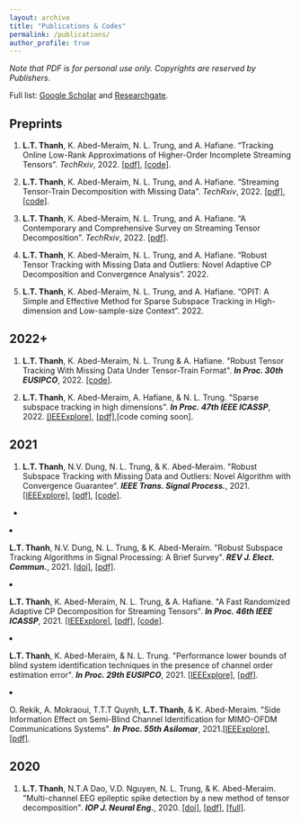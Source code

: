 ```yaml
---
layout: archive
title: "Publications & Codes"
permalink: /publications/
author_profile: true
---
```



*Note that PDF is for personal use only. Copyrights are reserved by Publishers.*

Full list: [Google Scholar](https://scholar.google.com.vn/citations?user=_6GEXU4AAAAJ&hl=en) and [Researchgate](https://www.researchgate.net/profile/Le-Trung-Thanh-3).

Preprints
----

1. **L.T. Thanh**, K. Abed-Meraim, N. L. Trung, and A. Hafiane. “Tracking Online Low-Rank Approximations of Higher-Order Incomplete Streaming Tensors”. *TechRxiv*, 2022.  [[pdf]](https://www.techrxiv.org/articles/preprint/Tracking_Online_Low-Rank_Approximations_of_Higher-Order_Incomplete_Streaming_Tensors/19704034), [[code]](https://github.com/thanhtbt/Tensor_Tracking).

1. **L.T. Thanh**, K. Abed-Meraim, N. L. Trung, and A. Hafiane. “Streaming Tensor-Train Decomposition with Missing Data”. *TechRxiv*, 2022.   [[pdf]](https://www.techrxiv.org/articles/preprint/Streaming_Tensor-Train_Decomposition_with_Missing_Data/20141156), [[code]](https://github.com/thanhtbt/ATT-miss).

1. **L.T. Thanh**, K. Abed-Meraim, N. L. Trung, and A. Hafiane. “A Contemporary and Comprehensive Survey on Streaming Tensor Decomposition”. *TechRxiv*, 2022. [[pdf]](https://www.techrxiv.org/articles/preprint/A_Contemporary_and_Comprehensive_Survey_on_Streaming_Tensor_Decomposition/20105966).

1. **L.T. Thanh**, K. Abed-Meraim, N. L. Trung, and A. Hafiane. “Robust Tensor Tracking with Missing Data and Outliers: Novel Adaptive CP Decomposition and
Convergence Analysis”. 2022. 

1. **L.T. Thanh**, K. Abed-Meraim, N. L. Trung, and A. Hafiane. “OPIT: A Simple and Effective Method for Sparse Subspace Tracking in High-dimension and
Low-sample-size Context”. 2022.

2022+
----

1. **L.T. Thanh**, K. Abed-Meraim, N. L. Trung & A. Hafiane. "Robust Tensor Tracking With Missing Data Under Tensor-Train Format". **_In Proc. 30th EUSIPCO_**, 2022. [[code]](https://github.com/thanhtbt/ROBOT).

1. **L.T. Thanh**, K. Abed-Meraim, A. Hafiane, & N. L. Trung. "Sparse subspace tracking in high dimensions". **_In Proc. 47th IEEE ICASSP_**, 2022. [[IEEExplore]](https://ieeexplore.ieee.org/document/9746546), [[pdf]](https://drive.google.com/file/d/1fOSTtaSCNWVRb6xEx5Tk1ThgAJwp1Xe0/view),[code coming soon].

2021
----
1. **L.T. Thanh**, N.V. Dung, N. L. Trung, & K. Abed-Meraim. "Robust Subspace Tracking with Missing Data and Outliers: Novel Algorithm with Convergence Guarantee". **_IEEE Trans. Signal Process._**, 2021. [[IEEExplore]](https://ieeexplore.ieee.org/document/9381678), [[pdf]](https://drive.google.com/file/d/1LqwEKT_6HNw525yVILXikMSR95P8KwB1/view), [[code]](https://github.com/thanhtbt/RST).
-
<span class="__dimensions_badge_embed__" data-doi="10.1109/TSP.2021.3066795" data-style="small_rectangle"><span><script async src="https://badge.dimensions.ai/badge.js" charset="utf-8"><script>

1. **L.T. Thanh**, K. Abed-Meraim, & N. L. Trung. "Misspecified Cramer-Rao Bounds for Blind Channel Estimation under Channel Order Misspecification". **_IEEE Trans. Signal Process._**, 2021. [[IEEExplore]](https://ieeexplore.ieee.org/document/9537597), [[pdf]](https://drive.google.com/file/d/1QeIRxPiVJCJ3WoVv9EPGSIWPthoW1FBi/view).
<span class="__dimensions_badge_embed__" data-doi="10.1109/TSP.2021.3111558" data-style="small_rectangle"></span><script async src="https://badge.dimensions.ai/badge.js" charset="utf-8"></script>
 
1. **L.T. Thanh**, N.V. Dung, N. L. Trung, & K. Abed-Meraim. "Robust Subspace Tracking Algorithms in Signal Processing: A Brief Survey". **_REV J. Elect. Commun._**, 2021. [[doi]](https://rev-jec.org/index.php/rev-jec/article/view/270), [[pdf]](https://drive.google.com/file/d/14XWoITbCiZmQjJBO6hmQvnH_iIuTYz-w/view).
 

1. **L.T. Thanh**, K. Abed-Meraim, N. L. Trung, & A. Hafiane. "A Fast Randomized Adaptive CP Decomposition for Streaming Tensors". **_In Proc. 46th IEEE ICASSP_**, 2021. [[IEEExplore]](https://ieeexplore.ieee.org/document/9413554), [[pdf]](https://drive.google.com/file/d/1DAUTPryASpIoDxUZlRW_jzMSFeOS5EPm/view), [[code]](https://github.com/thanhtbt/ROLCP).

1. **L.T. Thanh**, K. Abed-Meraim, & N. L. Trung. "Performance lower bounds of blind system identification techniques in the presence of channel order estimation error". **_In Proc. 29th EUSIPCO_**, 2021. [[IEEExplore]](https://ieeexplore.ieee.org/document/9615921), [[pdf]](https://drive.google.com/file/d/1H0w8OBMVRq2rsSNT-QjtcWSBTJ-H1UYd/view).

1. O. Rekik, A. Mokraoui, T.T.T Quynh, **L.T. Thanh**, & K. Abed-Meraim. "Side Information Effect on Semi-Blind Channel Identification for MIMO-OFDM Communications Systems". **_In Proc. 55th Asilomar_**, 2021.[[IEEExplore]](https://ieeexplore.ieee.org/abstract/document/9723265), [[pdf]](https://drive.google.com/file/d/19GUQ3qFgFpcKL5QaKPrqEw3CCvIF55aw/view).

2020
----

1. **L.T. Thanh**, N.T.A Dao, V.D. Nguyen, N. L. Trung, & K. Abed-Meraim. "Multi-channel EEG epileptic spike detection by a new method of tensor decomposition". **_IOP J. Neural Eng._**, 2020. [[doi]](https://iopscience.iop.org/article/10.1088/1741-2552/ab5247), [[pdf]](https://drive.google.com/file/d/152TeB1p8MqDRZaUGkoZS0gieajeQ4sQO/view), [[full]](https://drive.google.com/file/d/1tmyBUx9CKHekFk5XyDNHN25qSdWUEnEB/view).
<span class="__dimensions_badge_embed__" data-doi="10.1088/1741-2552/ab5247" data-style="small_rectangle"><span><script async src="https://badge.dimensions.ai/badge.js" charset="utf-8"><script> 

1. **L.T. Thanh**, K. Abed-Meraim, N. L. Trung, & R. Boyer. "Adaptive Algorithms for Tracking Tensor-Train Decomposition of Streaming Tensors". **_In Proc. 28th EUSIPCO_**, 2020. [[IEEExplore]](https://ieeexplore.ieee.org/document/9287780), [[pdf]](https://drive.google.com/file/d/1A4lvKG7PMVyTBYyYsA2H9SZpr9hyfhUE/view),[[code]](https://github.com/thanhtbt/ATT).

2019
----
1. **L.T. Thanh**, V-D. Nguyen, N. L. Trung,  & K. Abed-Meraim. "Robust Subspace Tracking with Missing Data and Outliers via ADMM".  **_In Proc. 27th EUSIPCO_**, 2019. [[IEEExplore]](https://ieeexplore.ieee.org/document/8903031), [[pdf]](https://drive.google.com/file/d/1fOfWjUdMgUuOI7yWpouid3BMb29QQzkr/view), [[code]](https://github.com/thanhtbt/RST). 

1. N.T.A. Dao, **L.T. Thanh**, N.V. Dung, N. L. Trung, & L.V. Ha. "New feature selection method for multi-channel EEG epileptic spike detection system". **_VNU J. Sci._**, 2019. [[doi]](https://jcsce.vnu.edu.vn/index.php/jcsce/article/view/230), [[pdf]](https://drive.google.com/file/d/1npc8-DjZYuTKAsAVMu15tq4UjoVgfstP/view).

1. L.T. Xuyen, **L.T. Thanh**, N. L. Trung, T.T.T. Quynh, & N.D. Thuan. "EEG source localization: A new multiway temporal-spatial-spectral analysis". **_In Proc. IEEE NICS_**, 2019. [[IEEExplore]](https://ieeexplore.ieee.org/document/9023865), [[pdf]](https://drive.google.com/file/d/1_gtc2ZZrhb5cLq3R3U_LxV-fI_qFir5U/view).

2018 and before
----

1. **L.T. Thanh**, N.V. Dung, N. L. Trung, & K. Abed-Meraim. "Three-Way Tensor Decompositions: A Generalized Minimum Noise Subspace Based Approach". **_REV J. Elec. Commun._**, 2018. [[doi]](https://rev-jec.org/index.php/rev-jec/article/view/196), [[pdf]](https://drive.google.com/file/d/1ZGGLmtGhVj_OloLK9MRzyCOHaASNoGTD/view).

1. L.T. Xuyen, **L.T. Thanh**, D.V. Viet, T.Q. Long, N. L. Trung, & N.D. Thuan. "Deep learning for epileptic spike detection". **_VNU J. Sci._**, 2018. [[doi]](https://jcsce.vnu.edu.vn/index.php/jcsce/article/view/156), [[pdf]](https://drive.google.com/file/d/1WneJlybazBSw69EQQP29Ff31g1Yuueor/view).

1. N.T.A. Dao, **L.T. Thanh**, V-D. Nguyen, N. L. Trung, & K. Abed-Meraim. "Nonnegative Tensor Decomposition for EEG Epileptic Spike Detection". **_In Proc. IEEE NICS_**, 2018. [[IEEExplore]](https://ieeexplore.ieee.org/document/8606822), [[pdf]](https://drive.google.com/file/d/1dgFTYBNQaNYwyzs_o_9TDs1kt-6Eck_9/view), <span style="color:#B22222">[Best Paper Award]</span>.
 

1. **L.T. Thanh**, V-D. Nguyen, N. L. Trung, & K. Abed-Meraim. "A new windowed graph Fourier transform". **_In Proc. IEEE NICS_**, 2017. [[IEEExplore]](https://ieeexplore.ieee.org/document/8108055), [[pdf]](https://drive.google.com/file/d/16FiMg-Yek-ZKN2Jn4_7T_ZQu3nmkUA8g/view).

1. **L.T. Thanh**, N.T.A. Dao, N. L. Trung, & L.V. Ha. "On the overall ROC of multistage systems". **_In Proc. IEEE ATC_**, 2017.  [[IEEExplore]](https://ieeexplore.ieee.org/document/8167623), [[pdf]](https://drive.google.com/file/d/1bY5jYU1Fjj9uaN_iBiFk4ch56sOG2J0e/view).

1. N.T.H. Thu, **L.T. Thanh**, C.T. P. Dung, N. L. Trung, & L.V. Ha. "Multi-source data analysis for bike sharing systems". **_In Proc. IEEE ATC_**, 2017.  [[IEEExplore]](https://ieeexplore.ieee.org/document/8167624), [[pdf]](https://drive.google.com/file/d/1NjVyvt8vBpnLQz2VIqXb2VJaxZ4CchCL/view).


Thesis
=====

1. M.S. *"GMNS-based Tensor Decomposition"*. VNU-UET 2018, [[pdf]](https://drive.google.com/file/d/1XVqd0ESbK4vAvaO8jELdOwkXNKBF0sux/view).

1. B.S. *"EEG Epileptic Spike Detection using Deep Belief Networks"*. VNU-UET 2016, [[pdf]](https://drive.google.com/file/d/1XUmCnS4TsY_weq0mm90Bz5YHb4-t6ath/view).
